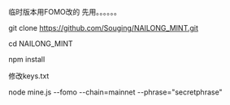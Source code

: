 临时版本用FOMO改的 先用。。。。。。

git clone https://github.com/Souging/NAILONG_MINT.git

cd NAILONG_MINT

npm install

修改keys.txt

node mine.js --fomo --chain=mainnet --phrase="secretphrase"
